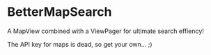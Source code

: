 # BetterMapSearch

A MapView combined with a ViewPager for ultimate search effiency!

The API key for maps is dead, so get your own... ;)
